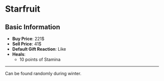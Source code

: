 # Starfruit

## Basic Information

- **Buy Price**: 221$
- **Sell Price**: 41$
- **Default Gift Reaction**: Like
- **Heals**:
  - 10 points of Stamina

---
Can be found randomly during winter.
